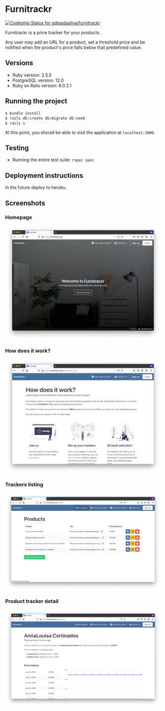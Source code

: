 # Furnitrackr

[![Codeship Status for gdiasdasilva/furnitrackr](https://app.codeship.com/projects/4f9aa7c0-3326-0138-cd31-265415f14eb5/status?branch=master)](https://app.codeship.com/projects/385596)

Furnitrackr is a price tracker for your products.

Any user may add an URL for a product, set a threshold price and be notified when the product's price falls below that predefined value.

## Versions

* Ruby version: 2.5.5
* PostgreSQL version: 12.0
* Ruby on Rails version: 6.0.2.1

## Running the project

```
$ bundle install
$ rails db:create db:migrate db:seed
$ rails s
```

At this point, you should be able to visit the application at `localhost:3000`.

## Testing

- Running the entire test suite: `rspec spec`

## Deployment instructions

In the future deploy to heroku.

## Screenshots

### Homepage

![Screenshot 1](./app/assets/images/screenshots/screenshot_1.png)

### How does it work?

![Screenshot 2](./app/assets/images/screenshots/screenshot_2.png)

### Trackers listing

![Screenshot 3](./app/assets/images/screenshots/screenshot_3.png)

### Product tracker detail

![Screenshot 4](./app/assets/images/screenshots/screenshot_4.png)

